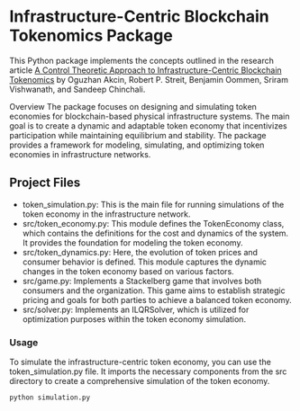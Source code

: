 # Infrastructure-Centric Blockchain Tokenomics Package

This Python package implements the concepts outlined in the research article [A Control Theoretic Approach to Infrastructure-Centric Blockchain Tokenomics](https://arxiv.org/pdf/2210.12881.pdf) by Oguzhan Akcin, Robert P. Streit, Benjamin Oommen, Sriram Vishwanath, and Sandeep Chinchali.

Overview
The package focuses on designing and simulating token economies for blockchain-based physical infrastructure systems. The main goal is to create a dynamic and adaptable token economy that incentivizes participation while maintaining equilibrium and stability. The package provides a framework for modeling, simulating, and optimizing token economies in infrastructure networks.

## Project Files

- token_simulation.py: This is the main file for running simulations of the token economy in the infrastructure network.
- src/token_economy.py: This module defines the TokenEconomy class, which contains the definitions for the cost and dynamics of the system. It provides the foundation for modeling the token economy.
- src/token_dynamics.py: Here, the evolution of token prices and consumer behavior is defined. This module captures the dynamic changes in the token economy based on various factors.
- src/game.py: Implements a Stackelberg game that involves both consumers and the organization. This game aims to establish strategic pricing and goals for both parties to achieve a balanced token economy.
- src/solver.py: Implements an ILQRSolver, which is utilized for optimization purposes within the token economy simulation.

### Usage

To simulate the infrastructure-centric token economy, you can use the token_simulation.py file. It imports the necessary components from the src directory to create a comprehensive simulation of the token economy.

```shell
python simulation.py
```
